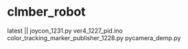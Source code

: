 # clmber_robot

latest ||
joycon_1231.py
ver4_1227_pid.ino
color_tracking_marker_publisher_1228.py
pycamera_demp.py
